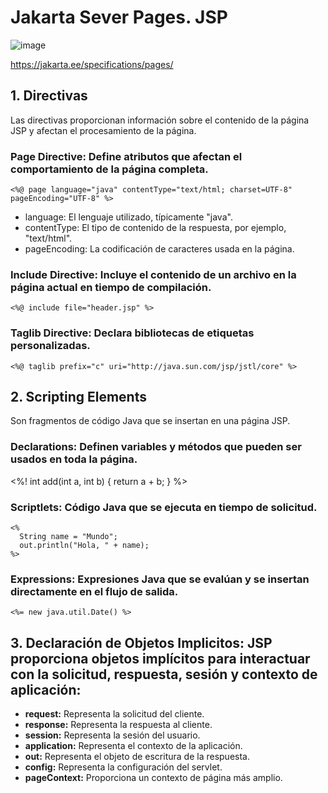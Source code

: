 # Jakarta Sever Pages. JSP

![image](https://github.com/user-attachments/assets/fd2fe72d-70bc-471f-91c2-828f78814445)

https://jakarta.ee/specifications/pages/

## 1. Directivas
Las directivas proporcionan información sobre el contenido de la página JSP y afectan el procesamiento de la página.

### Page Directive: Define atributos que afectan el comportamiento de la página completa.

```
<%@ page language="java" contentType="text/html; charset=UTF-8" pageEncoding="UTF-8" %>
```

- language: El lenguaje utilizado, típicamente "java".
- contentType: El tipo de contenido de la respuesta, por ejemplo, "text/html".
- pageEncoding: La codificación de caracteres usada en la página.

### Include Directive: Incluye el contenido de un archivo en la página actual en tiempo de compilación.

```
<%@ include file="header.jsp" %>
```

### Taglib Directive: Declara bibliotecas de etiquetas personalizadas.

```
<%@ taglib prefix="c" uri="http://java.sun.com/jsp/jstl/core" %>
```

## 2. Scripting Elements
Son fragmentos de código Java que se insertan en una página JSP.

### Declarations: Definen variables y métodos que pueden ser usados en toda la página.

<%! 
  int add(int a, int b) {
    return a + b;
  }
%>

### Scriptlets: Código Java que se ejecuta en tiempo de solicitud.

```
<% 
  String name = "Mundo"; 
  out.println("Hola, " + name);
%>
```

### Expressions: Expresiones Java que se evalúan y se insertan directamente en el flujo de salida.

```
<%= new java.util.Date() %>
```

## 3. Declaración de Objetos Implicitos: JSP proporciona objetos implícitos para interactuar con la solicitud, respuesta, sesión y contexto de aplicación:

- **request:** Representa la solicitud del cliente.
- **response:** Representa la respuesta al cliente.
- **session:** Representa la sesión del usuario.
- **application:** Representa el contexto de la aplicación.
- **out:** Representa el objeto de escritura de la respuesta.
- **config:** Representa la configuración del servlet.
- **pageContext:** Proporciona un contexto de página más amplio.
